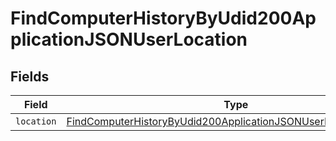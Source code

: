 # FindComputerHistoryByUdid200ApplicationJSONUserLocation


## Fields

| Field                                                                                                                                                         | Type                                                                                                                                                          | Required                                                                                                                                                      | Description                                                                                                                                                   |
| ------------------------------------------------------------------------------------------------------------------------------------------------------------- | ------------------------------------------------------------------------------------------------------------------------------------------------------------- | ------------------------------------------------------------------------------------------------------------------------------------------------------------- | ------------------------------------------------------------------------------------------------------------------------------------------------------------- |
| `location`                                                                                                                                                    | [FindComputerHistoryByUdid200ApplicationJSONUserLocationLocation](../../models/operations/findcomputerhistorybyudid200applicationjsonuserlocationlocation.md) | :heavy_minus_sign:                                                                                                                                            | N/A                                                                                                                                                           |